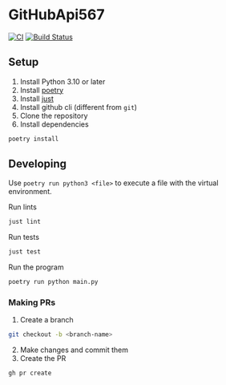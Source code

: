 # GitHubApi567

[![CI](https://github.com/ssw-567-group-work/GitHubApi567/actions/workflows/ci.yml/badge.svg?event=push)](https://github.com/ssw-567-group-work/GitHubApi567/actions/workflows/ci.yml)
[![Build Status](https://app.travis-ci.com/CodyBF/ssw-567-group-work/GitHubApi567.svg?branch=main)](https://app.travis-ci.com/CodyBF/ssw-567-group-work/GitHubApi567)

## Setup

1. Install Python 3.10 or later
2. Install [poetry](https://python-poetry.org/docs/#installing)
3. Install [just](https://github.com/casey/just#installation)
4. Install github cli (different from `git`)
5. Clone the repository
6. Install dependencies
```bash
poetry install
```

## Developing

Use `poetry run python3 <file>` to execute a file with the virtual environment.

Run lints
```bash
just lint
```

Run tests
```bash
just test
```

Run the program
```bash
poetry run python main.py
```

### Making PRs

1. Create a branch
```bash
git checkout -b <branch-name>
```
2. Make changes and commit them
3. Create the PR
```bash
gh pr create
```

